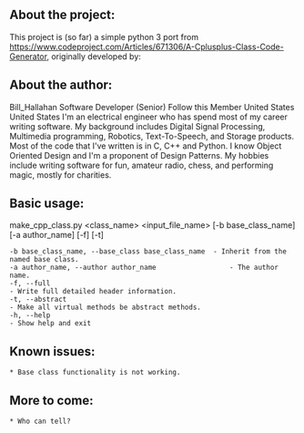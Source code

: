 ## About the project:
This project is (so far) a simple python 3 port from https://www.codeproject.com/Articles/671306/A-Cplusplus-Class-Code-Generator, originally developed by:

## About the author:
Bill_Hallahan
Software Developer (Senior)
Follow
this Member
United States United States
I'm an electrical engineer who has spend most of my career writing software. My background includes Digital Signal Processing, Multimedia programming, Robotics, Text-To-Speech, and Storage products. Most of the code that I've written is in C, C++ and Python. I know Object Oriented Design and I'm a proponent of Design Patterns.
My hobbies include writing software for fun, amateur radio, chess, and performing magic, mostly for charities.

## Basic usage:

make_cpp_class.py <class_name> <input_file_name> [-b base_class_name] [-a author_name] [-f] [-t]

	-b base_class_name, --base_class base_class_name  - Inherit from the named base class.
	-a author_name, --author author_name                  - The author name.
	-f, --full                                                                   - Write full detailed header information.
	-t, --abstract                                                           - Make all virtual methods be abstract methods.
	-h, --help                                                                - Show help and exit

## Known issues:
	* Base class functionality is not working.


## More to come:
	* Who can tell?
